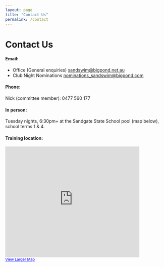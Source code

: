 ```yaml
---
layout: page
title: "Contact Us"
permalink: /contact
---
```

# Contact Us

 
#### Email:   

* Office (General enquiries)            <sandswim@bigpond.net.au>
* Club Night Nominations                <nominations_sandswim@bigpond.com>

#### Phone:
Nick (committee member): 0477 560 177

#### In person:
Tuesday nights, 6:30pm+ at the Sandgate State School pool (map below), school terms 1 & 4.


#### Training location:

<iframe height="350" width="425" src="http://maps.google.com.au/maps?f=q&amp;source=s_q&amp;hl=en&amp;geocode=&amp;q=48+keogh+st,+sandgate&amp;sll=-27.318743,153.066587&amp;sspn=0.011,0.01929&amp;g=50+keogh+st,+sandgate&amp;ie=UTF8&amp;t=h&amp;ll=-27.317256,153.067467&amp;spn=0.006673,0.00912&amp;z=16&amp;iwloc=A&amp;output=embed" frameborder="0" marginwidth="0" marginheight="0" scrolling="no"></iframe><br />
<small><a style="text-align: left; color: rgb(0,0,255)" href="http://maps.google.com.au/maps?f=q&amp;source=embed&amp;hl=en&amp;geocode=&amp;q=48+keogh+st,+sandgate&amp;sll=-27.318743,153.066587&amp;sspn=0.011,0.01929&amp;g=50+keogh+st,+sandgate&amp;ie=UTF8&amp;t=h&amp;ll=-27.317256,153.067467&amp;spn=0.006673,0.00912&amp;z=16&amp;iwloc=A">View Larger Map</a></small>
